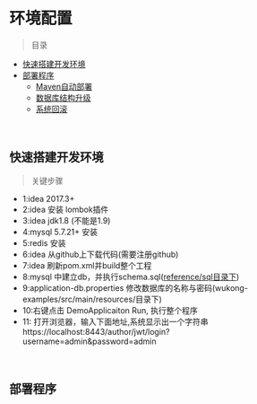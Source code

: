 # 环境配置

> 目录

* [快速搭建开发环境](#快速搭建开发环境)
* [部署程序](#部署程序)
    * [Maven自动部署](#maven自动部署)
    * [数据库结构升级](#数据库结构升级)    
    * [系统回滚](#系统回滚)


<br>

## 快速搭建开发环境
    
> 关键步骤

* 1:idea 2017.3+
* 2:idea 安装 lombok插件
* 3:idea jdk1.8 (不能是1.9)
* 4:mysql 5.7.21+ 安装
* 5:redis 安装
* 6:idea 从github上下载代码(需要注册github)
* 7:idea 刷新pom.xml并build整个工程
* 8:mysql 中建立db，并执行schema.sql([reference/sql目录下](sql/security/schema.sql))
* 9:application-db.properties 修改数据库的名称与密码(wukong-examples/src/main/resources/目录下)
* 10:右键点击 DemoApplicaiton Run, 执行整个程序
* 11: 打开浏览器，输入下面地址,系统显示出一个字符串<br>
      https://localhost:8443/author/jwt/login?username=admin&password=admin
          
 
 <br>
 
 ## 部署程序
 
 
 
 <br>